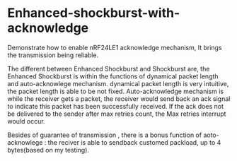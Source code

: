 # Enhanced-shockburst-with-acknowledge
Demonstrate how to enable nRF24LE1 acknowledge mechanism,  It brings the transmission being reliable.

The different between Enhanced Shockburst and Shockburst are, the  Enhanced Shockburst is within the functions of dynamical packet length and auto-acknowlege mechanism. dynamical packet length is very intuitive, the packet length is able to be not fixed. Auto-acknowledge mechanism is while the receiver gets a packet, the receiver would send back an ack signal to indicate this packet has been successfully received. If the ack does not be delivered to the sender after max retries count, the Max retries interrupt would occur. 

Besides of guarantee of transmission , there is a bonus function of aoto-acknowlege : the reciver is able to sendback customed packload, up to 4 bytes(based on my testing). 



